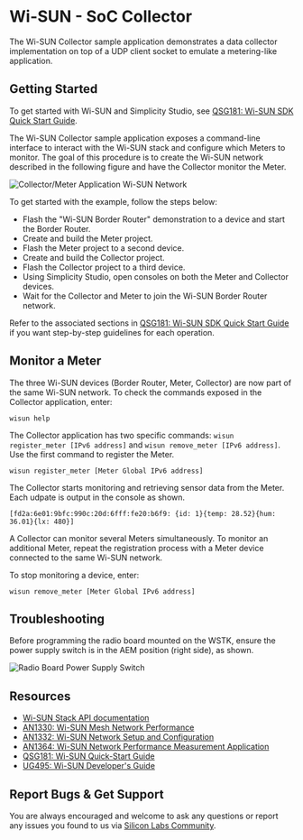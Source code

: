 # Wi-SUN - SoC Collector

The Wi-SUN Collector sample application demonstrates a data collector implementation on top of a UDP client socket to emulate a metering-like application.

## Getting Started

To get started with Wi-SUN and Simplicity Studio, see [QSG181: Wi-SUN SDK Quick Start Guide](https://www.silabs.com/documents/public/quick-start-guides/qsg181-wi-sun-sdk-quick-start-guide.pdf).

The Wi-SUN Collector sample application exposes a command-line interface to interact with the Wi-SUN stack and configure which Meters to monitor. The goal of this procedure is to create the Wi-SUN network described in the following figure and have the Collector monitor the Meter.

![Collector/Meter Application Wi-SUN Network](readme_img1.png)

To get started with the example, follow the steps below:

* Flash the "Wi-SUN Border Router" demonstration to a device and start the Border Router.
* Create and build the Meter project.
* Flash the Meter project to a second device.
* Create and build the Collector project.
* Flash the Collector project to a third device.
* Using Simplicity Studio, open consoles on both the Meter and Collector devices.
* Wait for the Collector and Meter to join the Wi-SUN Border Router network.

Refer to the associated sections in [QSG181: Wi-SUN SDK Quick Start Guide](https://www.silabs.com/documents/public/quick-start-guides/qsg181-wi-sun-sdk-quick-start-guide.pdf) if you want step-by-step guidelines for each operation.

## Monitor a Meter

The three Wi-SUN devices (Border Router, Meter, Collector) are now part of the same Wi-SUN network. To check the commands exposed in the Collector application, enter:

    wisun help

The Collector application has two specific commands: `wisun register_meter [IPv6 address]` and `wisun remove_meter [IPv6 address]`. Use the first command to register the Meter.

    wisun register_meter [Meter Global IPv6 address]

The Collector starts monitoring and retrieving sensor data from the Meter. Each udpate is output in the console as shown.

    [fd2a:6e01:9bfc:990c:20d:6fff:fe20:b6f9: {id: 1}{temp: 28.52}{hum: 36.01}{lx: 480}]

A Collector can monitor several Meters simultaneously. To monitor an additional Meter, repeat the registration process with a Meter device connected to the same Wi-SUN network.

To stop monitoring a device, enter:

    wisun remove_meter [Meter Global IPv6 address]

## Troubleshooting

Before programming the radio board mounted on the WSTK, ensure the power supply switch is in the AEM position (right side), as shown.

![Radio Board Power Supply Switch](readme_img0.png)

## Resources

* [Wi-SUN Stack API documentation](https://docs.silabs.com/wisun/latest)
* [AN1330: Wi-SUN Mesh Network Performance](https://www.silabs.com/documents/public/application-notes/an1330-wi-sun-network-performance.pdf)
* [AN1332: Wi-SUN Network Setup and Configuration](https://www.silabs.com/documents/public/application-notes/an1332-wi-sun-network-configuration.pdf)
* [AN1364: Wi-SUN Network Performance Measurement Application](https://www.silabs.com/documents/public/application-notes/an1364-wi-sun-network-performance-measurement-app.pdf)
* [QSG181: Wi-SUN Quick-Start Guide](https://www.silabs.com/documents/public/quick-start-guides/qsg181-wi-sun-sdk-quick-start-guide.pdf)
* [UG495: Wi-SUN Developer's Guide](https://www.silabs.com/documents/public/user-guides/ug495-wi-sun-developers-guide.pdf)

## Report Bugs & Get Support

You are always encouraged and welcome to ask any questions or report any issues you found to us via [Silicon Labs Community](https://community.silabs.com/s/topic/0TO1M000000qHc6WAE/wisun).
